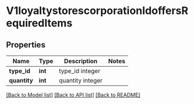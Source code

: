 # V1loyaltystorescorporationIdoffersRequiredItems

## Properties
Name | Type | Description | Notes
------------ | ------------- | ------------- | -------------
**type_id** | **int** | type_id integer | 
**quantity** | **int** | quantity integer | 

[[Back to Model list]](../README.md#documentation-for-models) [[Back to API list]](../README.md#documentation-for-api-endpoints) [[Back to README]](../README.md)


